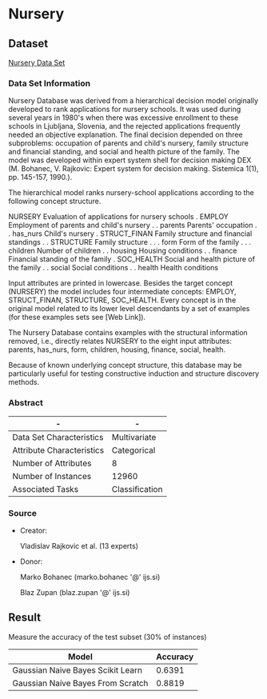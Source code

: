 # Nursery

## Dataset

[Nursery Data Set](https://archive.ics.uci.edu/ml/datasets/nursery)

### Data Set Information

Nursery Database was derived from a hierarchical decision model originally developed to rank applications for nursery schools. It was used during several years in 1980's when there was excessive enrollment to these schools in Ljubljana, Slovenia, and the rejected applications frequently needed an objective explanation. The final decision depended on three subproblems: occupation of parents and child's nursery, family structure and financial standing, and social and health picture of the family. The model was developed within expert system shell for decision making DEX (M. Bohanec, V. Rajkovic: Expert system for decision making. Sistemica 1(1), pp. 145-157, 1990.).

The hierarchical model ranks nursery-school applications according to the following concept structure.

NURSERY Evaluation of applications for nursery schools
. EMPLOY Employment of parents and child's nursery
. . parents Parents' occupation
. . has_nurs Child's nursery
. STRUCT_FINAN Family structure and financial standings
. . STRUCTURE Family structure
. . . form Form of the family
. . . children Number of children
. . housing Housing conditions
. . finance Financial standing of the family
. SOC_HEALTH Social and health picture of the family
. . social Social conditions
. . health Health conditions

Input attributes are printed in lowercase. Besides the target concept (NURSERY) the model includes four intermediate concepts: EMPLOY, STRUCT_FINAN, STRUCTURE, SOC_HEALTH. Every concept is in the original model related to its lower level descendants by a set of examples (for these examples sets see [Web Link]).

The Nursery Database contains examples with the structural information removed, i.e., directly relates NURSERY to the eight input attributes: parents, has_nurs, form, children, housing, finance, social, health.

Because of known underlying concept structure, this database may be particularly useful for testing constructive induction and structure discovery methods.

### Abstract

-|-
-|-
Data Set Characteristics |Multivariate
Attribute Characteristics|Categorical
Number of Attributes     |8
Number of Instances      |12960
Associated Tasks         |Classification

### Source

* Creator:

    Vladislav Rajkovic et al. (13 experts)

* Donor:

    Marko Bohanec (marko.bohanec '@' ijs.si)

    Blaz Zupan (blaz.zupan '@' ijs.si)

## Result

Measure the accuracy of the test subset (30% of instances)

Model                            |Accuracy
---------------------------------|--------
Gaussian Naive Bayes Scikit Learn|0.6391
Gaussian Naive Bayes From Scratch|0.8819

